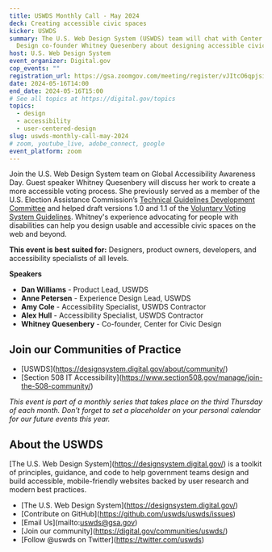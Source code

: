 ```yaml
---
title: USWDS Monthly Call - May 2024
deck: Creating accessible civic spaces
kicker: USWDS
summary: The U.S. Web Design System (USWDS) team will chat with Center for Civic
  Design co-founder Whitney Quesenbery about designing accessible civic spaces.
host: U.S. Web Design System
event_organizer: Digital.gov
cop_events: ""
registration_url: https://gsa.zoomgov.com/meeting/register/vJItcO6qpjsiGK0hB4N06M49z5wbessGW2Y
date: 2024-05-16T14:00
end_date: 2024-05-16T15:00
# See all topics at https://digital.gov/topics
topics:
  - design
  - accessibility
  - user-centered-design
slug: uswds-monthly-call-may-2024
# zoom, youtube_live, adobe_connect, google
event_platform: zoom
---
```

Join the U.S. Web Design System team on Global Accessibility Awareness Day. Guest speaker Whitney Quesenbery will discuss her work to create a more accessible voting process. She previously served as a member of the U.S. Election Assistance Commission’s [Technical Guidelines Development Committee](https://www.eac.gov/about/technical_guidelines_development_committee) and helped draft versions 1.0 and 1.1 of the [Voluntary Voting System Guidelines](https://www.eac.gov/voting-equipment/voluntary-voting-system-guidelines). Whitney's experience advocating for people with disabilities can help you design usable and accessible civic spaces on the web and beyond.

**This event is best suited for:** Designers, product owners, developers, and accessibility specialists of all levels.

**Speakers**

* **Dan Williams** - Product Lead, USWDS
* **Anne Petersen** - Experience Design Lead, USWDS
* **Amy Cole** - Accessibility Specialist, USWDS Contractor
* **Alex Hull** - Accessibility Specialist, USWDS Contractor
* **Whitney Quesenbery** - Co-founder, Center for Civic Design

## Join our Communities of Practice

* \[USWDS](https://designsystem.digital.gov/about/community/)
* \[Section 508 IT Accessibility](https://www.section508.gov/manage/join-the-508-community/)

*This event is part of a monthly series that takes place on the third Thursday of each month. Don’t forget to set a placeholder on your personal calendar for our future events this year.*

## About the USWDS

\[The U.S. Web Design System](https://designsystem.digital.gov/) is a toolkit of principles, guidance, and code to help government teams design and build accessible, mobile-friendly websites backed by user research and modern best practices.

* \[The U.S. Web Design System](https://designsystem.digital.gov/)
* \[Contribute on GitHub](https://github.com/uswds/uswds/issues)
* \[Email Us](mailto:uswds@gsa.gov)
* \[Join our community](https://digital.gov/communities/uswds/)
* \[Follow @uswds on Twitter](https://twitter.com/uswds)
